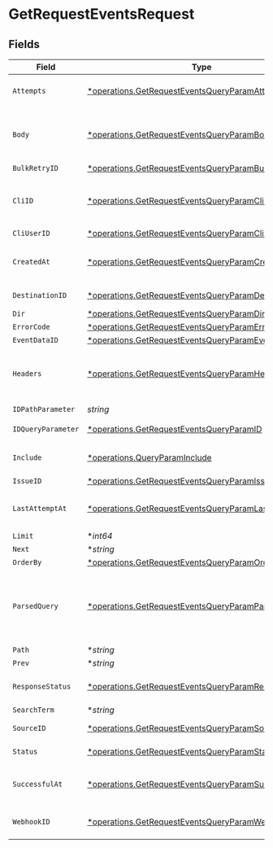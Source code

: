 # GetRequestEventsRequest


## Fields

| Field                                                                                                                       | Type                                                                                                                        | Required                                                                                                                    | Description                                                                                                                 |
| --------------------------------------------------------------------------------------------------------------------------- | --------------------------------------------------------------------------------------------------------------------------- | --------------------------------------------------------------------------------------------------------------------------- | --------------------------------------------------------------------------------------------------------------------------- |
| `Attempts`                                                                                                                  | [*operations.GetRequestEventsQueryParamAttempts](../../models/operations/getrequesteventsqueryparamattempts.md)             | :heavy_minus_sign:                                                                                                          | Filter by number of attempts                                                                                                |
| `Body`                                                                                                                      | [*operations.GetRequestEventsQueryParamBody](../../models/operations/getrequesteventsqueryparambody.md)                     | :heavy_minus_sign:                                                                                                          | URL Encoded string of the JSON to match to the data body                                                                    |
| `BulkRetryID`                                                                                                               | [*operations.GetRequestEventsQueryParamBulkRetryID](../../models/operations/getrequesteventsqueryparambulkretryid.md)       | :heavy_minus_sign:                                                                                                          | N/A                                                                                                                         |
| `CliID`                                                                                                                     | [*operations.GetRequestEventsQueryParamCliID](../../models/operations/getrequesteventsqueryparamcliid.md)                   | :heavy_minus_sign:                                                                                                          | Filter by CLI IDs. `?[any]=true` operator for any CLI.                                                                      |
| `CliUserID`                                                                                                                 | [*operations.GetRequestEventsQueryParamCliUserID](../../models/operations/getrequesteventsqueryparamcliuserid.md)           | :heavy_minus_sign:                                                                                                          | N/A                                                                                                                         |
| `CreatedAt`                                                                                                                 | [*operations.GetRequestEventsQueryParamCreatedAt](../../models/operations/getrequesteventsqueryparamcreatedat.md)           | :heavy_minus_sign:                                                                                                          | Filter by `created_at` date using a date operator                                                                           |
| `DestinationID`                                                                                                             | [*operations.GetRequestEventsQueryParamDestinationID](../../models/operations/getrequesteventsqueryparamdestinationid.md)   | :heavy_minus_sign:                                                                                                          | Filter by destination IDs                                                                                                   |
| `Dir`                                                                                                                       | [*operations.GetRequestEventsQueryParamDir](../../models/operations/getrequesteventsqueryparamdir.md)                       | :heavy_minus_sign:                                                                                                          | Sort direction                                                                                                              |
| `ErrorCode`                                                                                                                 | [*operations.GetRequestEventsQueryParamErrorCode](../../models/operations/getrequesteventsqueryparamerrorcode.md)           | :heavy_minus_sign:                                                                                                          | N/A                                                                                                                         |
| `EventDataID`                                                                                                               | [*operations.GetRequestEventsQueryParamEventDataID](../../models/operations/getrequesteventsqueryparameventdataid.md)       | :heavy_minus_sign:                                                                                                          | N/A                                                                                                                         |
| `Headers`                                                                                                                   | [*operations.GetRequestEventsQueryParamHeaders](../../models/operations/getrequesteventsqueryparamheaders.md)               | :heavy_minus_sign:                                                                                                          | URL Encoded string of the JSON to match to the data headers                                                                 |
| `IDPathParameter`                                                                                                           | *string*                                                                                                                    | :heavy_check_mark:                                                                                                          | N/A                                                                                                                         |
| `IDQueryParameter`                                                                                                          | [*operations.GetRequestEventsQueryParamID](../../models/operations/getrequesteventsqueryparamid.md)                         | :heavy_minus_sign:                                                                                                          | Filter by event IDs                                                                                                         |
| `Include`                                                                                                                   | [*operations.QueryParamInclude](../../models/operations/queryparaminclude.md)                                               | :heavy_minus_sign:                                                                                                          | Include the data object in the event model                                                                                  |
| `IssueID`                                                                                                                   | [*operations.GetRequestEventsQueryParamIssueID](../../models/operations/getrequesteventsqueryparamissueid.md)               | :heavy_minus_sign:                                                                                                          | N/A                                                                                                                         |
| `LastAttemptAt`                                                                                                             | [*operations.GetRequestEventsQueryParamLastAttemptAt](../../models/operations/getrequesteventsqueryparamlastattemptat.md)   | :heavy_minus_sign:                                                                                                          | Filter by `last_attempt_at` date using a date operator                                                                      |
| `Limit`                                                                                                                     | **int64*                                                                                                                    | :heavy_minus_sign:                                                                                                          | N/A                                                                                                                         |
| `Next`                                                                                                                      | **string*                                                                                                                   | :heavy_minus_sign:                                                                                                          | N/A                                                                                                                         |
| `OrderBy`                                                                                                                   | [*operations.GetRequestEventsQueryParamOrderBy](../../models/operations/getrequesteventsqueryparamorderby.md)               | :heavy_minus_sign:                                                                                                          | Sort key(s)                                                                                                                 |
| `ParsedQuery`                                                                                                               | [*operations.GetRequestEventsQueryParamParsedQuery](../../models/operations/getrequesteventsqueryparamparsedquery.md)       | :heavy_minus_sign:                                                                                                          | URL Encoded string of the JSON to match to the parsed query (JSON representation of the query)                              |
| `Path`                                                                                                                      | **string*                                                                                                                   | :heavy_minus_sign:                                                                                                          | N/A                                                                                                                         |
| `Prev`                                                                                                                      | **string*                                                                                                                   | :heavy_minus_sign:                                                                                                          | N/A                                                                                                                         |
| `ResponseStatus`                                                                                                            | [*operations.GetRequestEventsQueryParamResponseStatus](../../models/operations/getrequesteventsqueryparamresponsestatus.md) | :heavy_minus_sign:                                                                                                          | Filter by HTTP response status code                                                                                         |
| `SearchTerm`                                                                                                                | **string*                                                                                                                   | :heavy_minus_sign:                                                                                                          | N/A                                                                                                                         |
| `SourceID`                                                                                                                  | [*operations.GetRequestEventsQueryParamSourceID](../../models/operations/getrequesteventsqueryparamsourceid.md)             | :heavy_minus_sign:                                                                                                          | Filter by source IDs                                                                                                        |
| `Status`                                                                                                                    | [*operations.GetRequestEventsQueryParamStatus](../../models/operations/getrequesteventsqueryparamstatus.md)                 | :heavy_minus_sign:                                                                                                          | Lifecyle status of the event                                                                                                |
| `SuccessfulAt`                                                                                                              | [*operations.GetRequestEventsQueryParamSuccessfulAt](../../models/operations/getrequesteventsqueryparamsuccessfulat.md)     | :heavy_minus_sign:                                                                                                          | Filter by `successful_at` date using a date operator                                                                        |
| `WebhookID`                                                                                                                 | [*operations.GetRequestEventsQueryParamWebhookID](../../models/operations/getrequesteventsqueryparamwebhookid.md)           | :heavy_minus_sign:                                                                                                          | Filter by webhook connection IDs                                                                                            |